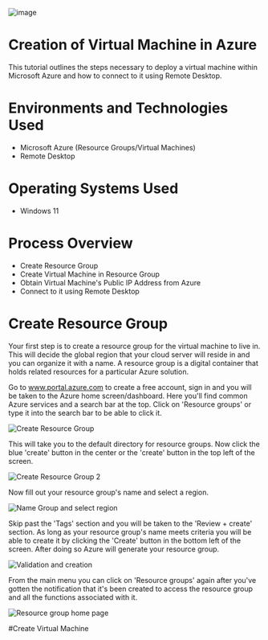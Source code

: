 ![image](https://github.com/user-attachments/assets/49cc4b7c-c153-42d6-9936-e06cfb69b131)

# Creation of Virtual Machine in Azure
This tutorial outlines the steps necessary to deploy a virtual machine within Microsoft Azure and how to connect to it using Remote Desktop.
# Environments and Technologies Used
- Microsoft Azure (Resource Groups/Virtual Machines)
- Remote Desktop
# Operating Systems Used
- Windows 11
# Process Overview
- Create Resource Group
- Create Virtual Machine in Resource Group
- Obtain Virtual Machine's Public IP Address from Azure
- Connect to it using Remote Desktop
# Create Resource Group
Your first step is to create a resource group for the virtual machine to live in. This will decide the global region that your cloud server will reside in and you can organize it with a name. A resource group is a digital container that holds related resources for a particular Azure solution.

Go to www.portal.azure.com to create a free account, sign in and you will be taken to the Azure home screen/dashboard. Here you'll find common Azure services and a search bar at the top. Click on 'Resource groups' or type it into the search bar to be able to click it.

![Create Resource Group](https://github.com/user-attachments/assets/53f295a2-4c98-4664-b246-cb04bb4437a1)

This will take you to the default directory for resource groups. Now click the blue 'create' button in the center or the 'create' button in the top left of the screen.

![Create Resource Group 2](https://github.com/user-attachments/assets/5b337ae3-763e-4dd7-8fcb-1d9f2aa67500)

Now fill out your resource group's name and select a region.

![Name Group and select region](https://github.com/user-attachments/assets/da0b0c70-ac72-456d-8b40-406fe6568e63)

Skip past the 'Tags' section and you will be taken to the 'Review + create' section. As long as your resource group's name meets criteria you will be able to create it by clicking the 'Create' button in the bottom left of the screen. After doing so Azure will generate your resource group.

![Validation and creation](https://github.com/user-attachments/assets/b7b74afb-359e-4d23-ba4a-5b661f13a1cf)

From the main menu you can click on 'Resource groups' again after you've gotten the notification that it's been created to access the resource group and all the functions associated with it.

![Resource group home page](https://github.com/user-attachments/assets/1387afb5-2de0-4c5f-8a74-5a7a3d152f2a)

#Create Virtual Machine
